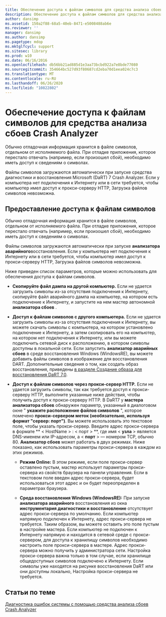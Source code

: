 ```yaml
---
title: Обеспечение доступа к файлам символов для средства анализа сбоев Crash Analyzer
description: Обеспечение доступа к файлам символов для средства анализа сбоев Crash Analyzer
author: dansimp
ms.assetid: 150a2f88-68a5-40eb-8471-e5008488ab6e
ms.reviewer: ''
manager: dansimp
ms.author: dansimp
ms.pagetype: mdop
ms.mktglfcycl: support
ms.sitesec: library
ms.prod: w10
ms.date: 06/16/2016
ms.openlocfilehash: db56bb21ad885d1e3aa73bcbd922a7e8bde77080
ms.sourcegitcommit: 354664bc527d93f80687cd2eba70d1eea024c7c3
ms.translationtype: MT
ms.contentlocale: ru-RU
ms.lasthandoff: 06/26/2020
ms.locfileid: "10822802"
---
```

# Обеспечение доступа к файлам символов для средства анализа сбоев Crash Analyzer


Обычно отладочная информация хранится в файле символов, отдельном от исполняемого файла. При отладке приложения, которое перестало отвечать (например, если произошел сбой), необходимо иметь доступ к сведениям о символах.

Файлы символов загружаются автоматически при запуске средства диагностики и восстановления Microsoft (DaRT) 7 Crash Analyzer. Если у компьютера нет подключения к Интернету или в сети требуется, чтобы компьютер имел доступ к прокси-серверу HTTP, Загрузка файлов символов невозможна.

## Предоставление доступа к файлам символов


Обычно отладочная информация хранится в файле символов, отдельном от исполняемого файла. При отладке приложения, которое перестало отвечать (например, если произошел сбой), необходимо иметь доступ к сведениям о символах.

Файлы символов загружаются автоматически при запуске **анализатора аварийного**восстановления. Если у компьютера нет подключения к Интернету или в сети требуется, чтобы компьютер имел доступ к прокси-серверу HTTP, Загрузка файлов символов невозможна.

Ниже приведен список параметров, которые можно использовать для обеспечения доступа к файлам символов.

-   **Скопируйте файл дампа на другой компьютер.** Если не удается загрузить символы из-за отсутствия подключения к Интернету, скопируйте файл аварийного дампа на компьютер, на котором есть подключение к Интернету, и запустите на нем мастер автономной **анализатора сбоев** .

-   **Доступ к файлам символов с другого компьютера.** Если не удается загрузить символы из-за отсутствия подключения к Интернету, вы можете скачать символы с компьютера, на котором установлено подключение к Интернету, а затем скопировать его на компьютер, на котором нет подключения к Интернету, или вы можете подключить сетевой диск к расположению, в котором символы доступны в локальной сети. Если запустить **анализатор аварийных сбоев** в среде восстановления Windows (WindowsRE), вы можете добавить файлы символов в изображение для восстановления DART. Дополнительные сведения о том, как создать образ восстановления, приведены [в разделе Создание образа для восстановления DaRT 7,0](creating-the-dart-70-recovery-image-dart-7.md).

-   **Доступ к файлам символов через прокси-сервер HTTP.** Если не удается загрузить символы, так как требуется доступ к прокси-серверу HTTP, выполните указанные ниже действия, чтобы получить доступ к прокси-серверу HTTP. В DaRT7 у **мастера анализатора сбоев** обнаружен параметр, указанный в диалоговом окне " **укажите расположение файлов символов** ", которое помечено **прокси-сервером меток (необязательно, используя формат "сервер: порт")**. Вы можете использовать это текстовое поле, чтобы указать прокси-сервер. Введите адрес прокси-сервера в формате ** &lt; HostName &gt; : &lt; порт &gt; **, где имя &lt; **узла** &gt; является DNS-именем или IP-адресом, а &lt; **порт** &gt; — номером TCP, обычно 80. **Анализатор сбоев** может работать в двух режимах. Ниже показано, как использовать параметры прокси-сервера в каждом из этих режимов.

    -   **Режим Online:** В этом режиме, если поле прокси-сервер оставлено пустым, мастер использует параметры прокси-сервера из свойств браузера на панели управления. Если в текстовом поле введен адрес прокси-сервера, будет использоваться этот адрес и он будет переопределен в параметрах браузера.

    -   **Среда восстановления Windows (WindowsRE):** При запуске **анализатора аварийного** восстановления из окна **инструментария диагностики и восстановление** отсутствует адрес прокси-сервера по умолчанию. Если компьютер напрямую подключен к Интернету, адрес прокси-сервера не требуется. Таким образом, вы можете оставить это поле пустым в настройке мастера. Если компьютер не подключен к Интернету напрямую и находится в сетевой среде с прокси-сервером, для доступа к хранилищу символов необходимо настроить поле прокси-сервера в мастере. Адрес прокси-сервера можно получить у администратора сети. Настройка прокси-сервера важна только в том случае, если хранилище общедоступных символов подключено к Интернету. Если символы уже находятся на рисунке восстановления DaRT или они доступны локально, Настройка прокси-сервера не требуется.

## Статьи по теме


[Диагностика ошибок системы с помощью средства анализа сбоев Crash Analyzer](diagnosing-system-failures-with-crash-analyzer--dart-7.md)

 

 





